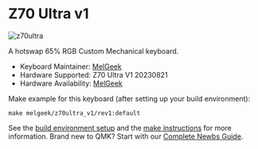 # Z70 Ultra v1

![z70ultra](https://cdn.shopify.cn/s/files/1/0078/2863/5712/products/7aef4938a6ebf273c53516f8f9579858_1024x1024@2x.jpg?v=1574605157)

A hotswap 65% RGB Custom Mechanical keyboard.

* Keyboard Maintainer: [MelGeek](https://github.com/melgeek001365)
* Hardware Supported: Z70 Ultra V1 20230821
* Hardware Availability: [MelGeek](https://www.melgeek.com/)

Make example for this keyboard (after setting up your build environment):

    make melgeek/z70ultra_v1/rev1:default

See the [build environment setup](https://docs.qmk.fm/#/getting_started_build_tools) and the [make instructions](https://docs.qmk.fm/#/getting_started_make_guide) for more information. Brand new to QMK? Start with our [Complete Newbs Guide](https://docs.qmk.fm/#/newbs).
